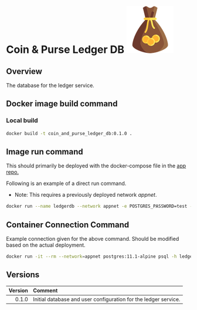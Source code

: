 # Coin & Purse Ledger DB ![MoneyBag](./img/moneybag.png)

## Overview

The database for the ledger service.

## Docker image build command

### Local build
```Bash
docker build -t coin_and_purse_ledger_db:0.1.0 .
```

## Image run command
This should primarily be deployed with the docker-compose file in the
[app repo.](https://github.com/Drewan-Tech/coin_and_purse_app)

Following is an example of a direct run command.
* Note: This requires a previously deployed network _appnet_.
```Bash
docker run --name ledgerdb --network appnet -e POSTGRES_PASSWORD=test -e POSTGRES_USER=superledger -d coin_and_purse_ledger_db:0.1.0
```

## Container Connection Command
Example connection given for the above command. Should be modified
based on the actual deployment.
```Bash
docker run -it --rm --network=appnet postgres:11.1-alpine psql -h ledgerdb -U superledger
```

## Versions

| Version | Comment|
| ---:|:---|
| 0.1.0 | Initial database and user configuration for the ledger service. |
